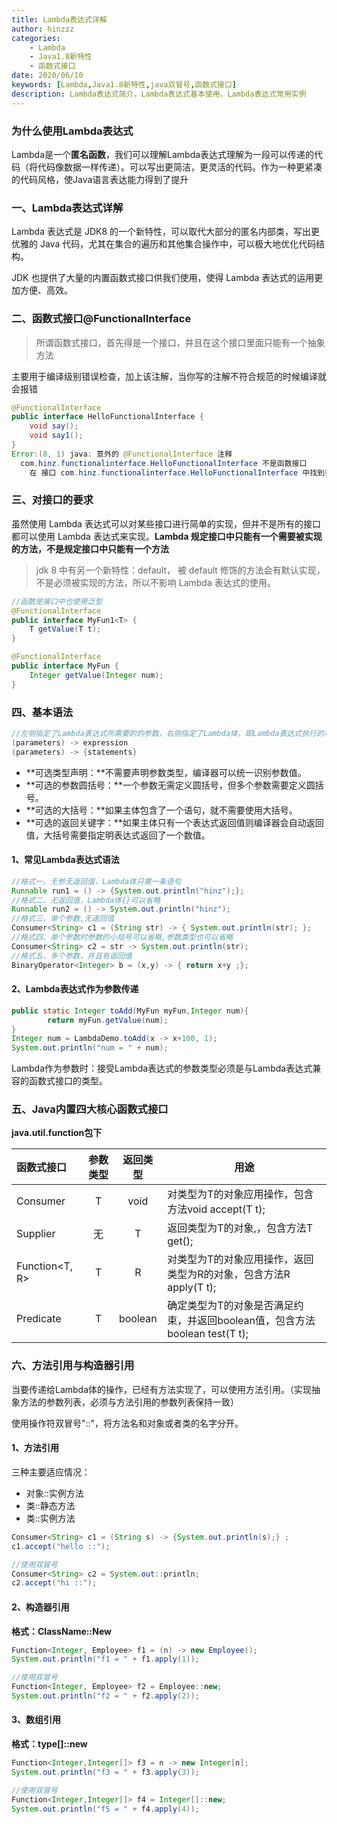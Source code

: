 ```yaml
---
title: Lambda表达式详解
author: hinzzz
categories: 
	- Lambda
	- Java1.8新特性
	- 函数式接口
date: 2020/06/10
keywords: [Lambda,Java1.8新特性,java双冒号,函数式接口]
description: Lambda表达式简介，Lambda表达式基本使用，Lambda表达式常用实例
---
```


### 为什么使用Lambda表达式

Lambda是一个**匿名函数**，我们可以理解Lambda表达式理解为一段可以传递的代码（将代码像数据一样传递）。可以写出更简洁，更灵活的代码。作为一种更紧凑的代码风格，使Java语言表达能力得到了提升



### 一、Lambda表达式详解

Lambda 表达式是 JDK8 的一个新特性，可以取代大部分的匿名内部类，写出更优雅的 Java 代码，尤其在集合的遍历和其他集合操作中，可以极大地优化代码结构。

JDK 也提供了大量的内置函数式接口供我们使用，使得 Lambda 表达式的运用更加方便、高效。

### 二、函数式接口@FunctionalInterface

> 所谓函数式接口，首先得是一个接口，并且在这个接口里面只能有一个抽象方法

主要用于编译级别错误检查，加上该注解，当你写的注解不符合规范的时候编译就会报错

```java
@FunctionalInterface
public interface HelloFunctionalInterface {
    void say();
    void say1();
}
Error:(8, 1) java: 意外的 @FunctionalInterface 注释
  com.hinz.functionalinterface.HelloFunctionalInterface 不是函数接口
    在 接口 com.hinz.functionalinterface.HelloFunctionalInterface 中找到多个非覆盖抽象方法
```



### 三、对接口的要求

虽然使用 Lambda 表达式可以对某些接口进行简单的实现，但并不是所有的接口都可以使用 Lambda 表达式来实现。**Lambda 规定接口中只能有一个需要被实现的方法，不是规定接口中只能有一个方法**

> jdk 8 中有另一个新特性：default， 被 default 修饰的方法会有默认实现，不是必须被实现的方法，所以不影响 Lambda 表达式的使用。

```java
//函数是接口中也使用泛型
@FunctionalInterface
public interface MyFun1<T> {
	T getValue(T t);
}

@FunctionalInterface
public interface MyFun {
	Integer getValue(Integer num);
}

```

### 四、基本语法

```java
//左侧指定了Lambda表达式所需要的的参数，右侧指定了Lambda体，即Lambda表达式执行的功能
(parameters) -> expression
(parameters) -> {statements}
```

- **可选类型声明：**不需要声明参数类型，编译器可以统一识别参数值。
- **可选的参数圆括号：**一个参数无需定义圆括号，但多个参数需要定义圆括号。
- **可选的大括号：**如果主体包含了一个语句，就不需要使用大括号。
- **可选的返回关键字：**如果主体只有一个表达式返回值则编译器会自动返回值，大括号需要指定明表达式返回了一个数值。

#### 1、常见Lambda表达式语法

```java
//格式一、无参无返回值，Lambda体只需一条语句
Runnable run1 = () -> {System.out.println("hinz");};
//格式二、无返回值，Lambda体{}可以省略
Runnable run2 = () -> System.out.println("hinz");
//格式三、单个参数,无返回值
Consumer<String> c1 = (String str) -> { System.out.println(str); };
//格式四、单个参数时参数的小括号可以省略,参数类型也可以省略
Consumer<String> c2 = str -> System.out.println(str); 
//格式五、多个参数，并且有返回值
BinaryOperator<Integer> b = (x,y) -> { return x+y ;};

```

#### 2、Lambda表达式作为参数传递

```java
public static Integer toAdd(MyFun myFun,Integer num){
        return myFun.getValue(num);
}
Integer num = LambdaDemo.toAdd(x -> x+100, 1);
System.out.println("num = " + num);
```

Lambda作为参数时：接受Lambda表达式的参数类型必须是与Lambda表达式兼容的函数式接口的类型。

### 五、Java内置四大核心函数式接口

**java.util.function包下**

| 函数式接口     | 参数类型 | 返回类型 | 用途                                                         |
| :------------- | :------: | :------: | ------------------------------------------------------------ |
| Consumer<T>    |    T     |   void   | 对类型为T的对象应用操作，包含方法void accept(T t);           |
| Supplier<T>    |    无    |    T     | 返回类型为T的对象,，包含方法T get();                         |
| Function<T, R> |    T     |    R     | 对类型为T的对象应用操作，返回类型为R的对象，包含方法R apply(T t); |
| Predicate<T>   |    T     | boolean  | 确定类型为T的对象是否满足约束，并返回boolean值，包含方法boolean test(T t); |

### 六、方法引用与构造器引用

当要传递给Lambda体的操作，已经有方法实现了，可以使用方法引用。（实现抽象方法的参数列表，必须与方法引用的参数列表保持一致）

使用操作符双冒号"::"，将方法名和对象或者类的名字分开。

#### 1、方法引用

三种主要适应情况：

- 对象::实例方法
- 类::静态方法
- 类::实例方法

```java
Consumer<String> c1 = (String s) -> {System.out.println(s);} ;
c1.accept("hello ::");

//使用双冒号
Consumer<String> c2 = System.out::println;
c2.accept("hi ::");
```



#### 2、构造器引用

**格式：ClassName::New**

```java
Function<Integer, Employee> f1 = (n) -> new Employee();
System.out.println("f1 = " + f1.apply(1));

//使用双冒号
Function<Integer, Employee> f2 = Employee::new;
System.out.println("f2 = " + f2.apply(2));
```

#### 3、数组引用

**格式：type[]::new**

```java
Function<Integer,Integer[]> f3 = n -> new Integer[n];
System.out.println("f3 = " + f3.apply(3));

//使用双冒号
Function<Integer,Integer[]> f4 = Integer[]::new;
System.out.println("f5 = " + f4.apply(4));
```



